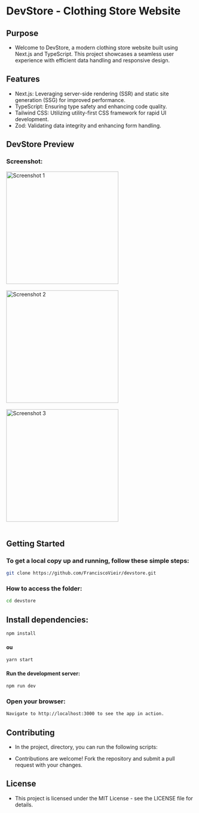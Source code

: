 # DevStore - Clothing Store Website

## Purpose

- Welcome to DevStore, a modern clothing store website built using Next.js and TypeScript. This project showcases a seamless user experience with efficient data handling and responsive design.

## Features

- Next.js: Leveraging server-side rendering (SSR) and static site generation (SSG) for improved performance.
- TypeScript: Ensuring type safety and enhancing code quality.
- Tailwind CSS: Utilizing utility-first CSS framework for rapid UI development.
- Zod: Validating data integrity and enhancing form handling.

## DevStore Preview

### Screenshot:

  <img src="./frontend//src/assets/screenshot1.png" alt="Screenshot 1" width="300">
  <br>
  <br>
  <img src="./frontend//src/assets/screenshot2.png" alt="Screenshot 2" width="300">
  <br>
  <br>
  <img src="./frontend//src/assets/screenshot3.png" alt="Screenshot 3" width="300">
  <br>
  <br>

## Getting Started

### To get a local copy up and running, follow these simple steps:

```bash
git clone https://github.com/FranciscoVieir/devstore.git
```

### How to access the folder:

```bash
cd devstore
```

## Install dependencies:

```bash
npm install
```

#### ou

```bash
yarn start
```

#### Run the development server:

```bash
npm run dev
```



### Open your browser:

```bash
Navigate to http://localhost:3000 to see the app in action.
```

## Contributing

- In the project, directory, you can run the following scripts:

- Contributions are welcome! Fork the repository and submit a pull request with your changes.

## License

- This project is licensed under the MIT License - see the LICENSE file for details.
